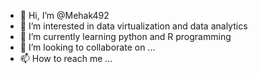 - 👋 Hi, I’m @Mehak492
- 👀 I’m interested in data virtualization and data analytics
- 🌱 I’m currently learning python and R programming
- 💞️ I’m looking to collaborate on ...
- 📫 How to reach me ...

<!---
Mehak492/Mehak492 is a ✨ special ✨ repository because its `README.md` (this file) appears on your GitHub profile.
You can click the Preview link to take a look at your changes.
--->
